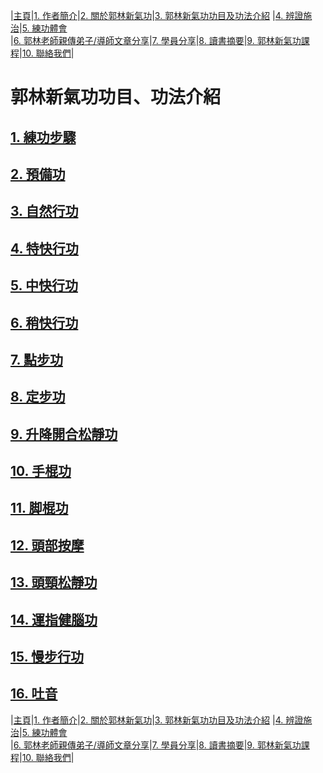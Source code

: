 |[主頁](/README.md)|[1. 作者簡介](/a10.md)|[2. 關於郭林新氣功](/a1.md)|[3. 郭林新氣功功目及功法介紹](/a2.md) |[4. 辨證施治](/a3.md)|[5. 練功體會](/a5.md)  
|[6. 郭林老師親傳弟子/導師文章分享](/a6.md)|[7. 學員分享](/a7.md)|[8. 讀書摘要](/a4.md)|[9. 郭林新氣功課程](/郭林新氣功課程.md)|[10. 聯絡我們](/a9.md)|    

# **郭林新氣功功目、功法介紹**  

## [1. 練功步驟](/練功步驟.md)  
 
## [2. 預備功](/預備功.md)

## [3. 自然行功](/自然行功.md)  

## [4. 特快行功](/特快行功.md)  
 
## [5. 中快行功](/中快行功.md)

## [6. 稍快行功](/稍快行功.md)  

## [7. 點步功](/點步功.md)  
 
## [8. 定步功](/定步功.md)

## [9. 升降開合松靜功](/升降開合松靜功.md)  

## [10. 手棍功](/手棍功.md)  
 
## [11. 脚棍功](//脚棍功.md)

## [12. 頭部按摩](/頭部按摩.md)  

## [13. 頭頸松靜功](/頭頸松靜功.md)  

## [14. 運指健腦功](/運指健腦功.md)  
 
## [15. 慢步行功](//慢步行功.md)

## [16. 吐音](/吐音.md)  

|[主頁](/README.md)|[1. 作者簡介](/a10.md)|[2. 關於郭林新氣功](/a1.md)|[3. 郭林新氣功功目及功法介紹](/a2.md) |[4. 辨證施治](/a3.md)|[5. 練功體會](/a5.md)  
|[6. 郭林老師親傳弟子/導師文章分享](/a6.md)|[7. 學員分享](/a7.md)|[8. 讀書摘要](/a4.md)|[9. 郭林新氣功課程](/郭林新氣功課程.md)|[10. 聯絡我們](/a9.md)|      





